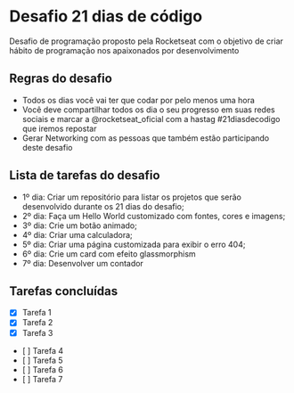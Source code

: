 # Desafio 21 dias de código
Desafio de programação proposto pela Rocketseat com o objetivo de criar hábito de programação nos apaixonados por desenvolvimento

## Regras do desafio
* Todos os dias você vai ter que codar por pelo menos uma hora
* Você deve compartilhar todos os dia o seu progresso em suas redes sociais e marcar a @rocketseat_oficial com a hastag #21diasdecodigo que iremos repostar
* Gerar Networking com as pessoas que também estão participando deste desafio

## Lista de tarefas do desafio
- 1º dia: Criar um repositório para listar os projetos que serão desenvolvido durante os 21 dias do desafio;
- 2º dia: Faça um Hello World customizado com fontes, cores e imagens;
- 3º dia: Crie um botão animado;
- 4º dia: Criar uma calculadora;
- 5º dia: Criar uma página customizada para exibir o erro 404;
- 6º dia: Crie um card com efeito glassmorphism
- 7º dia: Desenvolver um contador

## Tarefas concluídas

- [X] Tarefa 1
- [X] Tarefa 2
- [X] Tarefa 3
- \[ ] Tarefa 4
- \[ ] Tarefa 5
- \[ ] Tarefa 6
- \[ ] Tarefa 7